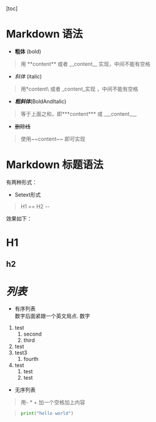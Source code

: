 [toc]

# Markdown 语法

- **粗体** (bold)
> 用 \*\*content\*\* 或者 \_\_content\_\_ 实现，中间不能有空格

- *斜体* (italic)
> 用\*content\ 或者 \_content\_实现 ，中间不能有空格
- ***粗斜体***(BoldAndItalic) 
> 等于上面之和，即\*\*\*content\*\*\* 或 \_\_\_content\_\_\_
- ~~删除线~~
> 使用\~\~content\~\~ 即可实现

# Markdown 标题语法 

有两种形式：
- Setext形式 
> H1
  ==
  H2 
  --

效果如下：

H1
==
h2
--

# *列表*
- 有序列表  
数字后面紧跟一个英文局点. 数字
1. test
	1. second 
	1. third
1. test
1. test3
	1. fourth
1. test
	1) test
	1) test

- 无序列表  
> 用- * + 加一个空格加上内容

> ```python
> print("hello world")
> ```
